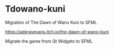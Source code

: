 # Tdowano-kuni
Migration of The Dawn of Wano Kuni to SFML

https://aderayevans.itch.io/the-dawn-of-wano-kuni

Migrate the game from Qt Widgets to SFML
